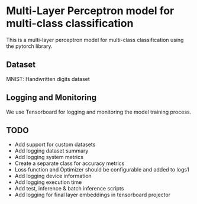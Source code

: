 # Multi-Layer Perceptron model for multi-class classification

This is a multi-layer perceptron model for multi-class classification using the pytorch library.

## Dataset
MNIST: Handwritten digits dataset

## Logging and Monitoring
We use Tensorboard for logging and monitoring the model training process.

## TODO
- Add support for custom datasets
- Add logging dataset summary
- Add logging system metrics
- Create a separate class for accuracy metrics
- Loss function and Optimizer should be configurable and added to logs1
- Add logging device information
- Add logging execution time
- Add test, inference & batch inference scripts
- Add logging for final layer embeddings in tensorboard projector
